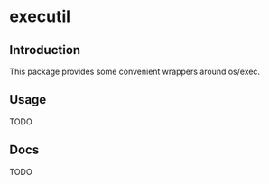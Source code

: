 # executil

## Introduction

This package provides some convenient wrappers around os/exec.

## Usage

TODO

## Docs

TODO

